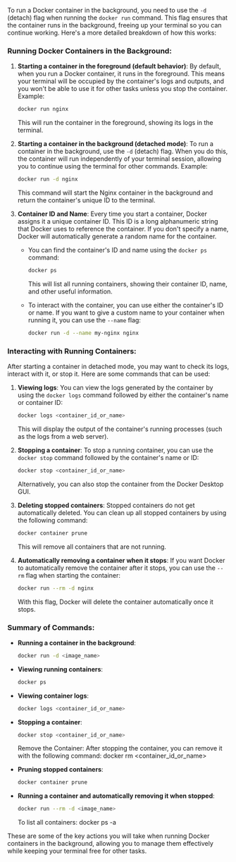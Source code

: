 To run a Docker container in the background, you need to use the `-d` (detach) flag when running the `docker run` command. This flag ensures that the container runs in the background, freeing up your terminal so you can continue working. Here's a more detailed breakdown of how this works:

### Running Docker Containers in the Background:
1. **Starting a container in the foreground (default behavior)**:
   By default, when you run a Docker container, it runs in the foreground. This means your terminal will be occupied by the container's logs and outputs, and you won't be able to use it for other tasks unless you stop the container.
   Example:
   ```bash
   docker run nginx
   ```

   This will run the container in the foreground, showing its logs in the terminal.

2. **Starting a container in the background (detached mode)**:
   To run a container in the background, use the `-d` (detach) flag. When you do this, the container will run independently of your terminal session, allowing you to continue using the terminal for other commands.
   Example:
   ```bash
   docker run -d nginx
   ```

   This command will start the Nginx container in the background and return the container's unique ID to the terminal.

3. **Container ID and Name**:
   Every time you start a container, Docker assigns it a unique container ID. This ID is a long alphanumeric string that Docker uses to reference the container. If you don't specify a name, Docker will automatically generate a random name for the container.

   - You can find the container's ID and name using the `docker ps` command:
     ```bash
     docker ps
     ```
     This will list all running containers, showing their container ID, name, and other useful information.

   - To interact with the container, you can use either the container's ID or name. If you want to give a custom name to your container when running it, you can use the `--name` flag:
     ```bash
     docker run -d --name my-nginx nginx
     ```

### Interacting with Running Containers:
After starting a container in detached mode, you may want to check its logs, interact with it, or stop it. Here are some commands that can be used:

1. **Viewing logs**:
   You can view the logs generated by the container by using the `docker logs` command followed by either the container's name or container ID:
   ```bash
   docker logs <container_id_or_name>
   ```
   This will display the output of the container's running processes (such as the logs from a web server).

2. **Stopping a container**:
   To stop a running container, you can use the `docker stop` command followed by the container's name or ID:
   ```bash
   docker stop <container_id_or_name>
   ```

   Alternatively, you can also stop the container from the Docker Desktop GUI.

3. **Deleting stopped containers**:
   Stopped containers do not get automatically deleted. You can clean up all stopped containers by using the following command:
   ```bash
   docker container prune
   ```
   This will remove all containers that are not running.

4. **Automatically removing a container when it stops**:
   If you want Docker to automatically remove the container after it stops, you can use the `--rm` flag when starting the container:
   ```bash
   docker run --rm -d nginx
   ```
   With this flag, Docker will delete the container automatically once it stops.

### Summary of Commands:
- **Running a container in the background**:
  ```bash
  docker run -d <image_name>
  ```
- **Viewing running containers**:
  ```bash
  docker ps
  ```
- **Viewing container logs**:
  ```bash
  docker logs <container_id_or_name>
  ```
- **Stopping a container**:
  ```bash
  docker stop <container_id_or_name>
  ```
   Remove the Container:
After stopping the container, you can remove it with the following command:
docker rm <container_id_or_name>

- **Pruning stopped containers**:
  ```bash
  docker container prune
  ```
- **Running a container and automatically removing it when stopped**:
  ```bash
  docker run --rm -d <image_name>
  ```

  To list all containers:
  docker ps -a

These are some of the key actions you will take when running Docker containers in the background, allowing you to manage them effectively while keeping your terminal free for other tasks.
